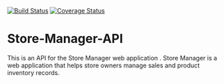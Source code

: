 [![Build Status](https://travis-ci.com/wakandavibranium/Store-Manager-API.svg?branch=ch-integrate-travis-%23161202921)](https://travis-ci.com/wakandavibranium/Store-Manager-API)  [![Coverage Status](https://coveralls.io/repos/github/wakandavibranium/Store-Manager-API/badge.svg?branch=ch-integrate-travis-%23161202921)](https://coveralls.io/github/wakandavibranium/Store-Manager-API?branch=ch-integrate-travis-%23161202921)

# Store-Manager-API
This is an API for the Store Manager web application . Store Manager is a web application that helps store owners manage sales and product inventory records.
